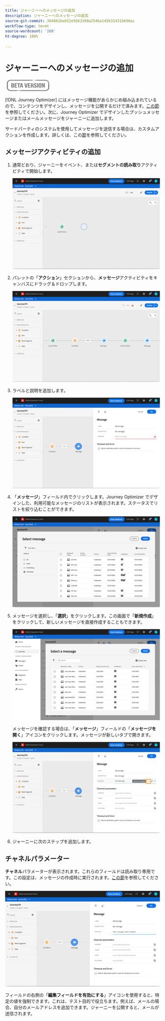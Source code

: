 ```yaml
---
title: ジャーニーへのメッセージの追加
description: ジャーニーへのメッセージの追加
source-git-commit: 364861beb52e5663389a254ba145b31431b696ac
workflow-type: tm+mt
source-wordcount: '260'
ht-degree: 100%

---
```


# ジャーニーへのメッセージの追加

![](../assets/do-not-localize/badge.png)

[!DNL Journey Optimizer] にはメッセージ機能があらかじめ組み込まれているので、コンテンツをデザインし、メッセージを公開するだけで済みます。[この節](../get-started-content.md)を参照してください。次に、Journey Optimizer でデザインしたプッシュメッセージまたはメールメッセージをジャーニーに追加します。

サードパーティのシステムを使用してメッセージを送信する場合は、カスタムアクションを作成します。詳しくは、この[節](../action/action.md)を参照してください。

## メッセージアクティビティの追加

1. 通常どおり、ジャーニーをイベント、または&#x200B;**セグメントの読み取り**&#x200B;アクティビティで開始します。

   ![](../assets/jo-message0.png)

1. パレットの「**アクション**」セクションから、**メッセージ**&#x200B;アクティビティをキャンバスにドラッグ＆ドロップします。

   ![](../assets/jo-message1.png)

1. ラベルと説明を追加します。

   ![](../assets/jo-message2.png)

1. 「**メッセージ**」フィールド内でクリックします。Journey Optimizer でデザインした、利用可能なメッセージのリストが表示されます。ステータスでリストを絞り込むことができます。

   ![](../assets/jo-message3.png)

1. メッセージを選択し、「**選択**」をクリックします。この画面で「**新規作成**」をクリックして、新しいメッセージを直接作成することもできます。

   ![](../assets/jo-message4-ter.png)

   メッセージを確認する場合は、「**メッセージ**」フィールドの「**メッセージを開く**」アイコンをクリックします。メッセージが新しいタブで開きます。

   ![](../assets/jo-message4-bis.png)

1. ジャーニーに次のステップを追加します。

## チャネルパラメーター

**チャネル**&#x200B;パラメーターが表示されます。これらのフィールドは読み取り専用です。この設定は、メッセージの作成時に実行されます。[この節](../get-started-content.md)を参照してください。

![](../assets/jo-message4.png)

フィールドの右側の「**編集フィールドを有効にする**」アイコンを使用すると、特定の値を強制できます。これは、テスト目的で役立ちます。例えば、メールの場合、自分のメールアドレスを追加できます。ジャーニーを公開すると、メールが送信されます。
